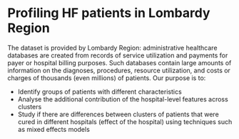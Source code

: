 # Profiling HF patients in Lombardy Region
The dataset is provided by Lombardy Region: administrative healthcare databases are created from records of service utilization and payments for payer or hospital billing purposes. Such databases contain large amounts of information on the diagnoses, procedures, resource utilization, and costs or charges of thousands (even millions) of patients. Our purpose is to:

* Identify groups of patients with different characteristics
* Analyse the additional contribution of the hospital-level features across clusters
* Study if there are differences between clusters of patients that were cured in different hospitals (effect of the hospital) using techniques such as mixed effects models
